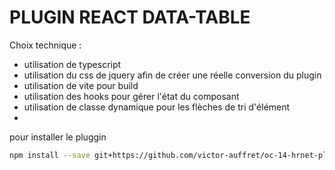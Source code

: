 # PLUGIN REACT DATA-TABLE

Choix technique : 

- utilisation de typescript 
- utilisation du css de jquery afin de créer une réelle conversion du plugin 
- utilisation de vite pour build 
- utilisation des hooks pour gérer l'état du composant 
- utilisation de classe dynamique pour les flèches de tri d'élément 
- 

pour installer le pluggin 
```bash
npm install --save git+https://github.com/victor-auffret/oc-14-hrnet-plugin-react-table.git#main
```
